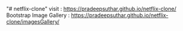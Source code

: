 "# netflix-clone" 
visit : https://pradeepsuthar.github.io/netflix-clone/
Bootstrap Image Gallery : https://pradeepsuthar.github.io/netflix-clone/imagesGallery/
